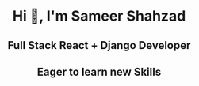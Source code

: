  <h1 align="center">Hi 👋, I'm Sameer Shahzad</h1>

 <h2 align="center">Full Stack React + Django Developer</h2>
 <h2 align="center">Eager to learn new Skills</h2>
